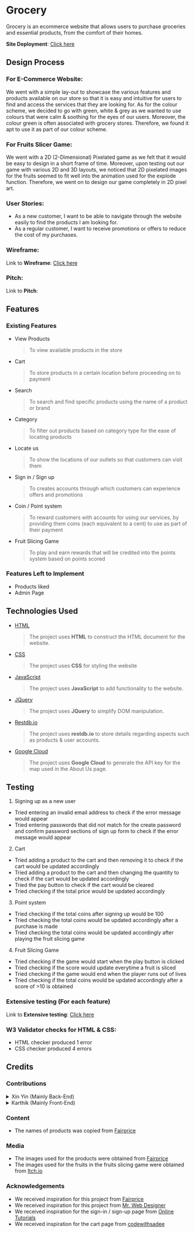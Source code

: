 # Grocery

Grocery is an ecommerce website that allows users to purchase groceries and essential products, from the comfort of their homes.

**Site Deployment**: [Click here](https://wirenotcable.github.io/Asg2/)
 
## Design Process

### For E-Commerce Website:
We went with a simple lay-out to showcase the various features and products available on our store so that it is  easy and intuitive for users to find and access the services that they are looking for. As for the colour scheme, we decided to go with green, white & grey as we wanted to use colours that were calm & soothing for the eyes of our users. Moreover, the colour green is often associated with grocery stores. Therefore, we found it apt to use it as part of our colour scheme.

### For Fruits Slicer Game:
We went with a 2D (2-Dimensional) Pixelated game as we felt that it would be easy to design in a short frame of time. Moreover, upon testing out our game with various 2D and 3D layouts, we noticed that 2D pixelated images for the fruits seemed to fit well into the animation used for the explode function. Therefore, we went on to design our game completely in 2D pixel art.

### User Stories:
- As a new customer, I want to be able to navigate through the website easily to find the products I am looking for.
- As a regular customer, I want to receive promotions or offers to reduce the cost of my purchases.

### Wireframe:
Link to **Wireframe**: [Click here](https://xd.adobe.com/view/fb8966fd-4990-4537-a5d4-e07558fe6d1a-aeda/)

### Pitch: 
Link to **Pitch**:

## Features
 
### Existing Features
- View Products

  > To view available products in the store
- Cart

  > To store products in a certain location before proceeding on to payment
- Search

  > To search and find specific products using the name of a product or brand
- Category

  > To filter out products based on category type for the ease of locating products
- Locate us

  > To show the locations of our outlets so that customers can visit them
- Sign in / Sign up

  > To creates accounts through which customers can experience offers and promotions
- Coin / Point system

  > To reward customers with accounts for using our services, by providing them coins (each equivalent to a cent) to use as part of their payment
- Fruit Slicing Game

  > To play and earn rewards that will be credited into the points system based on points scored

### Features Left to Implement
- Products liked
- Admin Page

## Technologies Used

- [HTML](https://developer.mozilla.org/en-US/docs/Web/HTML)
  > The project uses **HTML** to construct the HTML document for the website.

- [CSS](https://developer.mozilla.org/en-US/docs/Web/CSS)
  > The project uses **CSS** for styling the website

- [JavaScript](https://www.javascript.com/)
  > The project uses **JavaScript** to add functionality to the website.

- [JQuery](https://jquery.com)
  > The project uses **JQuery** to simplify DOM manipulation.

- [Restdb.io](https://restdb.io/)
  > The project uses **restdb.io** to store details regarding aspects such as products & user accounts.

- [Google Cloud](https://cloud.google.com/)
  > The project uses **Google Cloud** to generate the API key for the map used in the About Us page.

## Testing
1. Signing up as a new user
  - Tried entering an invalid email address to check if the error message would appear
  - Tried entering passwords that did not match for the create password and confirm password sections of sign up form to check if the error message would appear

2. Cart
  - Tried adding a product to the cart and then removing it to check if the cart would be updated accordingly
  - Tried adding a product to the cart and then changing the quantity to check if the cart would be updated accordingly
  - Tried the pay button to check if the cart would be cleared
  - Tried checking if the total price would be updated accordingly

3. Point system
  - Tried checking if the total coins after signing up would be 100
  - Tried checking the total coins would be updated accordingly after a purchase is made
  - Tried checking the total coins would be updated accordingly after playing the fruit slicing game

4. Fruit Slicing Game
  - Tried checking if the game would start when the play button is clicked
  - Tried checking if the score would update everytime a fruit is sliced
  - Tried checking if the game would end when the player runs out of lives
  - Tried checking if the total coins would be updated accordingly after a score of >10 is obtained


### Extensive testing (For each feature)
Link to **Extensive testing**: [Click here](https://docs.google.com/spreadsheets/d/1VFQuwRBjnRbE1Mq0GdWLr-V5l51O4tmYuKnOBXyqfCU/edit?usp=sharing)

### W3 Validator checks for HTML & CSS:
- HTML checker produced 1 error
- CSS checker produced 4 errors

## Credits

### Contributions
<details><summary>Xin Yin (Mainly Back-End)</summary>
<p>

- Database for user accounts and products
- JavaScript for everything other than search bar & locate us 
- HTML & CSS for sign-in / sign-up page 
- Assisted Karthik with HTML & CSS

</p>
</details>

<details><summary>Karthik (Mainly Front-End)</summary>
<p>

- HTML & CSS for everything other sign-in / sign-up page 
- JavaScript for search bar & locate us
- README.md
- Assisted Xin Yin with JavaScript and Database

</p>
</details>

### Content
- The names of products was copied from [Fairprice](https://www.fairprice.com.sg/)

### Media
- The images used for the products were obtained from [Fairprice](https://www.fairprice.com.sg/)
- The images used for the fruits in the fruits slicing game were obtained from [Itch.io](https://itch.io/)

### Acknowledgements
- We received inspiration for this project from [Fairprice](https://www.fairprice.com.sg/)
- We received inspiration for this project from [Mr. Web Designer](https://www.youtube.com/@MrWebDesignerAnas)
- We received inspiration for the sign-in / sign-up page from [Online Tutorials](https://www.youtube.com/@OnlineTutorialsYT)
- We received inspiration for the cart page from [codewithsadee](https://www.youtube.com/@codewithsadee)